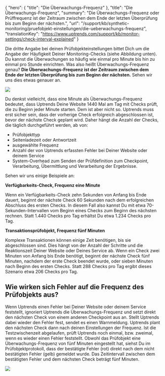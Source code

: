 {
  "hero": {
    "title": "Die Überwachungs-Frequenz"
  },
  "title": "Die Überwachungs-Frequenz",
  "summary": "Die Überwachungs-Frequenz oder Prüffrequenz ist der Zeitraum zwischen dem Ende der letzten Überprüfung bis zum Beginn der nächsten.",
  "url": "/support/kb/synthetic-monitoring/pruefobjekt-einstellungen/die-ueberwachungs-frequenz",
  "translationKey": "https://www.uptrends.com/support/kb/monitor-settings/check-interval-explained"
}

Die dritte Angabe bei deinen Prüfobjekteinstellungen bittet Dich um die Angabe der Häufigkeit Deiner Monitoring-Checks (siehe Abbildung unten). Du kannst die Überwachungen so häufig wie einmal pro Minute bis hin zu einmal pro Stunde einrichten. Was also heißt Überwachungs-Frequenz genau? **Die Überwachungs-Frequenz ist der Zeitraum zwischen dem Ende der letzten Überprüfung bis zum Beginn der nächsten.** Sehen wir uns dies etwas genauer an.

![](/img/content/b3137650-ea6f-4013-9693-5b4090de9f3b.png)

Du denkst vielleicht, dass eine Minute als Überwachungs-Frequenz bedeutet, dass Uptrends Deine Website 1440 Mal am Tag mit Checks prüft, die zu Beginn jeder Minute starten. Dem ist aber nicht so. Uptrends muss erst sicher sein, dass der vorherige Check erfolgreich abgeschlossen ist, bevor der nächste Check geplant wird. Daher hängt die Anzahl der Checks, die täglich durchgeführt werden, ab von:

-   Prüfobjekttyp
-   Seitenladezeit oder Antwortzeit
-   ausgewählte Frequenz
-   Anzahl der von Uptrends erfassten Fehler bei Deiner Website oder deinem Service
-   System-Overhead zum Senden der Prüfdefinition zum Checkpoint, Verarbeitung, Übermittlung und Verarbeitung der Ergebnisse.

Sehen wir uns einige Beispiele an:

**Verfügbarkeits-Check, Frequenz eine Minute**

Wenn ein Verfügbarkeits-Check zehn Sekunden von Anfang bis Ende dauert, beginnt der nächste Check 60 Sekunden nach dem erfolgreichen Abschluss des ersten Checks. In diesem Fall also kannst Du mit etwa 70-Sekunden-Intervallen vom Beginn eines Checks zum Beginn des nächsten rechnen. Statt 1.440 Checks pro Tag erhältst Du etwa 1.234 Checks pro Tag.

**Transaktionsprüfobjekt, Frequenz fünf Minuten**

Komplexe Transaktionen können einige Zeit benötigen, bis sie abgeschlossen sind. Dies hängt von der Anzahl der Schritte und die Reaktionszeit Deiner Website oder Deines Service ab. Wenn ein Check zwei Minuten von Anfang bis Ende benötigt, beginnt der nächste Check fünf Minuten, nachdem der erste Check beendet wurde, oder sieben Minuten nach Beginn des ersten Checks. Statt 288 Checks pro Tag ergibt dieses Szenario etwa 206 Checks pro Tag.

## Wie wirken sich Fehler auf die Frequenz des Prüfobjekts aus?

Wenn Uptrends einen Fehler bei Deiner Website oder deinem Service feststellt, ignoriert Uptrends die Überwachungs-Frequenz und setzt direkt den nächsten Check von einem anderen Checkpoint aus an. Stellt Uptrends dabei wieder den Fehler fest, sendet es einen Warnmeldung. Uptrends plant den nächsten Check dann nach deinen Einstellungen der Frequenz. Ist die Testzwischenzeit abgelaufen, prüft Uptrends noch einmal, bzw. zweimal, wenn es wieder einen Fehler feststellt. Obwohl das Prüfobjekt eine Überwachungs-Frequenz von fünf Minuten eingestellt hat, siehst Du im Prüfobjektprotokoll, dass der bestätigte Fehler (rot) direkt nach dem nicht bestätigten Fehler (gelb) gemeldet wurde. Das Zeitintervall zwischen dem bestätigten Fehler und dem nächsten Check beträgt fünf Minuten.

![](/img/content/01fd6c91-af0f-4954-be04-0248cc25f2e8.png)
